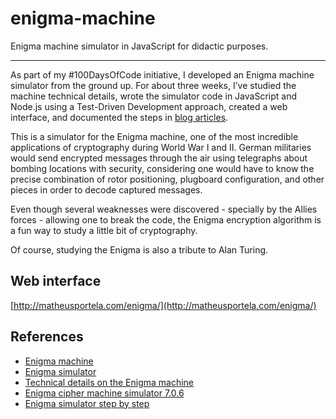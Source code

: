 # enigma-machine
Enigma machine simulator in JavaScript for didactic purposes.

---

As part of my #100DaysOfCode initiative, I developed an Enigma machine simulator from the ground up. For about three weeks, I’ve studied the machine technical details, wrote the simulator code in JavaScript and Node.js using a Test-Driven Development approach, created a web interface, and documented the steps in [blog articles](http://matheusportela.com/day-1-enigma).

This is a simulator for the Enigma machine, one of the most incredible applications of cryptography during World War I and II. German militaries would send encrypted messages through the air using telegraphs about bombing locations with security, considering one would have to know the precise combination of rotor positioning, plugboard configuration, and other pieces in order to decode captured messages.

Even though several weaknesses were discovered - specially by the Allies forces - allowing one to break the code, the Enigma encryption algorithm is a fun way to study a little bit of cryptography.

Of course, studying the Enigma is also a tribute to Alan Turing.

## Web interface

[http://matheusportela.com/enigma/](http://matheusportela.com/enigma/)

## References

- [Enigma machine](https://en.wikipedia.org/wiki/Enigma_machine)
- [Enigma simulator](http://enigma.louisedade.co.uk/howitworks.html)
- [Technical details on the Enigma machine](http://users.telenet.be/d.rijmenants/en/enigmatech.htm)
- [Enigma cipher machine simulator 7.0.6](http://users.telenet.be/d.rijmenants/Enigma%20Sim%20Manual.pdf)
- [Enigma simulator step by step](http://www.enigmaco.de/enigma/enigma.swf)
